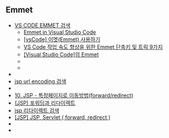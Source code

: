 ## Emmet

- [VS CODE EMMET 검색](https://www.google.com/search?q=VS+CODE+EMMET&oq=VS+CODE+EMMET&gs_lcrp=EgZjaHJvbWUyBggAEEUYOTIHCAEQABiABDIGCAIQABgeMgYIAxAAGB4yBggEEAAYHjIGCAUQABgeMgYIBhAAGB4yBggHEAAYHjIGCAgQABgeMgYICRAAGB7SAQg2MDkyajBqN6gCALACAA&sourceid=chrome&ie=UTF-8)
  - [Emmet in Visual Studio Code](https://code.visualstudio.com/docs/languages/emmet)
  - [[vsCode] 이멧(Emmet) 사용하기](https://star-crab.tistory.com/11)
  - [VS Code 작업 속도 향상을 위한 Emmet 단축키 및 트릭 9가지](https://www.hanl.tech/blog/emmet-%EB%8B%A8%EC%B6%95%ED%82%A4-%EB%B0%8F-%ED%8A%B8%EB%A6%AD-9%EA%B0%80%EC%A7%80/)
  - [[Visual Studio Code]의 Emmet](https://dolan.tistory.com/entry/Visual-Studio-Code%EC%9D%98-Emmet)
  - []()
  - []()
- []()
- [jsp url encoding 검색](https://www.google.com/search?newwindow=1&sca_esv=e3694993e1cbb5c3&q=jsp+url+encoding&spell=1&sa=X&ved=2ahUKEwiSm42W266PAxWJslYBHWepKDoQBSgAegQIChAB&biw=1190&bih=1151&dpr=0.8)
- []()
- [10. JSP - 특정페이지로 이동방법(forward/redirect)](https://installed.tistory.com/entry/8-JSP-%ED%8A%B9%EC%A0%95%ED%8E%98%EC%9D%B4%EC%A7%80%EB%A1%9C-%EC%9D%B4%EB%8F%99%EB%B0%A9%EB%B2%95)
- [(JSP) 포워딩과 리다이렉트](https://h-coding.tistory.com/50)
- [jsp 리다이렉트 검색](https://www.google.com/search?q=jsp+%EB%A6%AC%EB%8B%A4%EC%9D%B4%EB%A0%89%ED%8A%B8&oq=jsp+%EB%A6%AC%EB%8B%A4%EC%9D%B4%EB%A0%89%ED%8A%B8&gs_lcrp=EgZjaHJvbWUyCQgAEEUYORiABDIGCAEQABgeMggIAhAAGAgYHjIKCAMQABiABBiiBDIHCAQQABjvBTIKCAUQABgFGAoYHjIGCAYQRRg90gEIODg5OWowajeoAgCwAgA&sourceid=chrome&ie=UTF-8)
- [[JSP] JSP, Servlet ( forward, redirect )](https://best421.tistory.com/27)
- []()
- []()